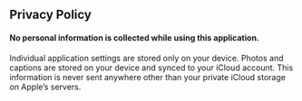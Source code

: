 ## Privacy Policy

#### No personal information is collected while using this application.

Individual application settings are stored only on your device. Photos and captions are stored on your device and synced to your iCloud account. This information is never sent anywhere other than your private iCloud storage on Apple’s servers.
